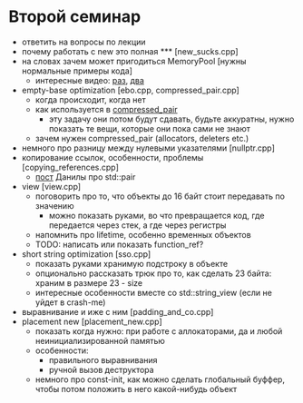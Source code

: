 # Второй семинар

- ответить на вопросы по лекции
- почему работать с new это полная *** [new_sucks.cpp]
- на словах зачем может пригодиться MemoryPool [нужны нормальные примеры кода]
  - интересные видео: [раз](https://youtu.be/nZNd5FjSquk), [два](https://youtu.be/LIb3L4vKZ7U)
- empty-base optimization [ebo.cpp, compressed_pair.cpp]
  - когда происходит, когда нет
  - как используется в [compressed_pair](https://www.boost.org/doc/libs/1_77_0/libs/utility/doc/html/compressed_pair.html)
    - эту задачу они потом будут сдавать, будьте аккуратны, нужно показать те вещи, которые они пока сами не знают
  - зачем нужен compressed_pair (allocators, deleters etc.)
- немного про разницу между нулевыми указателями [nullptr.cpp]
- копирование ссылок, особенности, проблемы [copying_references.cpp]
  - [пост](https://danlark.org/2020/04/13/why-is-stdpair-broken/) Данилы про std::pair
- view [view.cpp]
  - поговорить про то, что объекты до 16 байт стоит передавать по значению
    - можно показать руками, во что превращается код, где передается через стек, а где через регистры
  - напомнить про lifetime, особенно временных объектов
  - TODO: написать или показать function_ref?
- short string optimization [sso.cpp]
  - показать руками хранимую подстроку в объекте
  - опционально рассказать трюк про то, как сделать 23 байта: храним в размере 23 - size
  - интересные особенности вместе со std::string_view (если не уйдет в crash-me)
- выравнивание и иже с ним [padding_and_co.cpp]
- placement new [placement_new.cpp]
  - показать когда нужно: при работе с аллокаторами, да и любой неинициализированной памятью
  - особенности:
    - правильного выравнивания
    - ручной вызов деструктора
  - немного про const-init, как можно сделать глобальный буффер, чтобы потом положить в него какой-нибудь объект